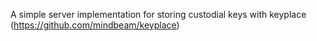 A simple server implementation for storing custodial keys with keyplace (https://github.com/mindbeam/keyplace)